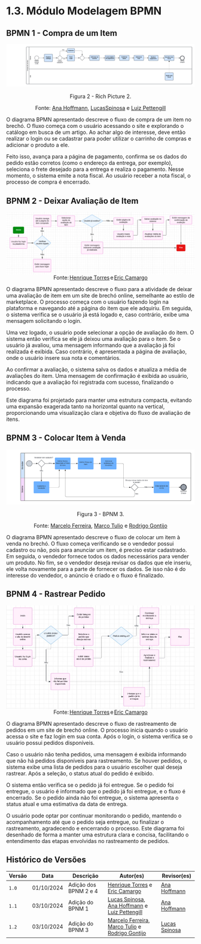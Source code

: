# 1.3. Módulo Modelagem BPMN

## BPMN 1 - Compra de um Item

<center>
<img src="../Imagens/bpnm_1.png"/>

Figura 2 - Rich Picture 2.

Fonte: [Ana Hoffmann](https://github.com/AnHoff), [LucasSpinosa](https://github.com/LucasSpinosa) e [Luiz Pettengill](https://github.com/LuizPettengill)
</center>

O diagrama BPMN apresentado descreve o fluxo de compra de um item no brechó. O fluxo começa com o usuário acessando o site e explorando o catálogo em busca de um artigo. Ao achar algo de interesse, deve então realizar o login ou se cadastrar para poder utilizar o carrinho de compras e adicionar o produto a ele.

Feito isso, avança para a página de pagamento, confirma se os dados do pedido estão corretos (como o endereço da entrega, por exemplo), seleciona o frete desejado para a entrega e realiza o pagamento. Nesse momento, o sistema emite a nota fiscal. Ao usuário receber a nota fiscal, o processo de compra é encerrado.


## BPNM 2 - Deixar Avaliação de Item

<div style="width: 100%; display: flex; justify-content: center; align-items: center;">
    <img alt="BPNM 2 - Elaborado por Henrique Torres e Eric Camargo" src="../Imagens/bpnm_2.jpeg">
</div>

<div style="width: 100%; display: flex; justify-content: center; align-items: center;">Fonte:<a href="https://github.com/henriqtorresl" style="margin-left: 2px; margin-right: 2px" target="_blank">Henrique Torres</a> e <a href="https://github.com/Ericcs10" style="margin-left: 2px;" target="_blank">Eric Camargo</a> </div>

O diagrama BPMN apresentado descreve o fluxo para a atividade de deixar uma avaliação de item em um site de brechó online, semelhante ao estilo de marketplace. O processo começa com o usuário fazendo login na plataforma e navegando até a página do item que ele adquiriu. Em seguida, o sistema verifica se o usuário já está logado e, caso contrário, exibe uma mensagem solicitando o login.

Uma vez logado, o usuário pode selecionar a opção de avaliação do item. O sistema então verifica se ele já deixou uma avaliação para o item. Se o usuário já avaliou, uma mensagem informando que a avaliação já foi realizada é exibida. Caso contrário, é apresentada a página de avaliação, onde o usuário insere sua nota e comentários.

Ao confirmar a avaliação, o sistema salva os dados e atualiza a média de avaliações do item. Uma mensagem de confirmação é exibida ao usuário, indicando que a avaliação foi registrada com sucesso, finalizando o processo.

Este diagrama foi projetado para manter uma estrutura compacta, evitando uma expansão exagerada tanto na horizontal quanto na vertical, proporcionando uma visualização clara e objetiva do fluxo de avaliação de itens.

## BPNM 3 - Colocar Item à Venda

<center>
<img src="../Imagens/bpnm_3.png"/>

Figura 3 - BPNM 3.

Fonte: [Marcelo Ferreira](https://github.com/marrcelo), [Marco Tulio](https://github.com/MarcoTulioSoares) e [Rodrigo Gontijo](https://github.com/rodrigogontijoo)
</center>

O diagrama BPMN apresentado descreve o fluxo de colocar um item à venda no brechó. O fluxo começa verificando se o vendedor possui cadastro ou não, pois para anunciar um item, é preciso estar cadastrado. Em seguida, o vendedor fornece todos os dados necessários para vender um produto. No fim, se o vendedor deseja revisar os dados que ele inseriu, ele volta novamente para a parte de fornecer os dados. Se isso não é do interesse do vendedor, o anúncio é criado e o fluxo é finalizado.

## BPNM 4 - Rastrear Pedido

<div style="width: 100%; display: flex; justify-content: center; align-items: center;">
    <img alt="BPNM 4 - Elaborado por Eric Camargo e Henrique Torres" src="../Imagens/bpnm_4.jpeg">
</div>

<div style="width: 100%; display: flex; justify-content: center; align-items: center;">Fonte:<a href="https://github.com/henriqtorresl" style="margin-left: 2px; margin-right: 2px" target="_blank">Henrique Torres</a> e <a href="https://github.com/Ericcs10" style="margin-left: 2px;" target="_blank">Eric Camargo</a> </div>

O diagrama BPMN apresentado descreve o fluxo de rastreamento de pedidos em um site de brechó online. O processo inicia quando o usuário acessa o site e faz login em sua conta. Após o login, o sistema verifica se o usuário possui pedidos disponíveis.

Caso o usuário não tenha pedidos, uma mensagem é exibida informando que não há pedidos disponíveis para rastreamento. Se houver pedidos, o sistema exibe uma lista de pedidos para o usuário escolher qual deseja rastrear. Após a seleção, o status atual do pedido é exibido.

O sistema então verifica se o pedido já foi entregue. Se o pedido foi entregue, o usuário é informado que o pedido já foi entregue, e o fluxo é encerrado. Se o pedido ainda não foi entregue, o sistema apresenta o status atual e uma estimativa da data de entrega.

O usuário pode optar por continuar monitorando o pedido, mantendo o acompanhamento até que o pedido seja entregue, ou finalizar o rastreamento, agradecendo e encerrando o processo. Este diagrama foi desenhado de forma a manter uma estrutura clara e concisa, facilitando o entendimento das etapas envolvidas no rastreamento de pedidos.

## Histórico de Versões

| Versão | Data       | Descrição             | Autor(es)                                                                                         | Revisor(es)                               |
| ------ | ---------- | --------------------- | ------------------------------------------------------------------------------------------------- | ----------------------------------------- |
| `1.0`  | 01/10/2024 | Adição dos BPNM 2 e 4 | [Henrique Torres](https://github.com/henriqtorresl) e [Eric Camargo](https://github.com/Ericcs10) | [Ana Hoffmann](https://github.com/AnHoff) |
| `1.1`  | 03/10/2024 | Adição do BPNM 1 | [Lucas Spinosa](https://github.com/LucasSpinosa), [Ana Hoffmann](https://github.com/AnHoff) e [Luiz Pettengill](https://github.com/LuizPettengill) | [Ana Hoffmann](https://github.com/AnHoff) |
| `1.2`  | 03/10/2024 | Adição do BPNM 3 |[Marcelo Ferreira](https://github.com/marrcelo), [Marco Tulio](https://github.com/MarcoTulioSoares) e [Rodrigo Gontijo](https://github.com/rodrigogontijoo) | [Lucas Spinosa](https://github.com/LucasSpinosa) |

